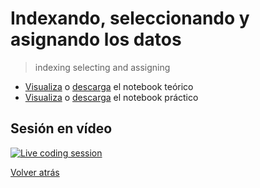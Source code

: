 # Indexando, seleccionando y asignando los datos

> indexing selecting and assigning

- [Visualiza][tutorial-visualize] o [descarga][tutorial-download] el notebook teórico
- [Visualiza][exercise-visualize] o [descarga][exercise-download] el notebook práctico

## Sesión en vídeo

[![Live coding session][youtube-image]][youtube-video]

[Volver atrás](../.)

<!-- LINKS -->

[tutorial-visualize]:indexing-selecting-assigning.html
[tutorial-download]:indexing-selecting-assigning.ipynb
[exercise-visualize]:exercise-indexing-selecting-assigning.html
[exercise-download]:exercise-indexing-selecting-assigning.ipynb
[youtube-image]:http://img.youtube.com/vi/li1ouYzTvMQ/0.jpg
[youtube-video]:https://youtu.be/li1ouYzTvMQ?list=PLZh1qmaTeQ-qfgSKS6bEqX_HGIAXDWAbX&t=5093
